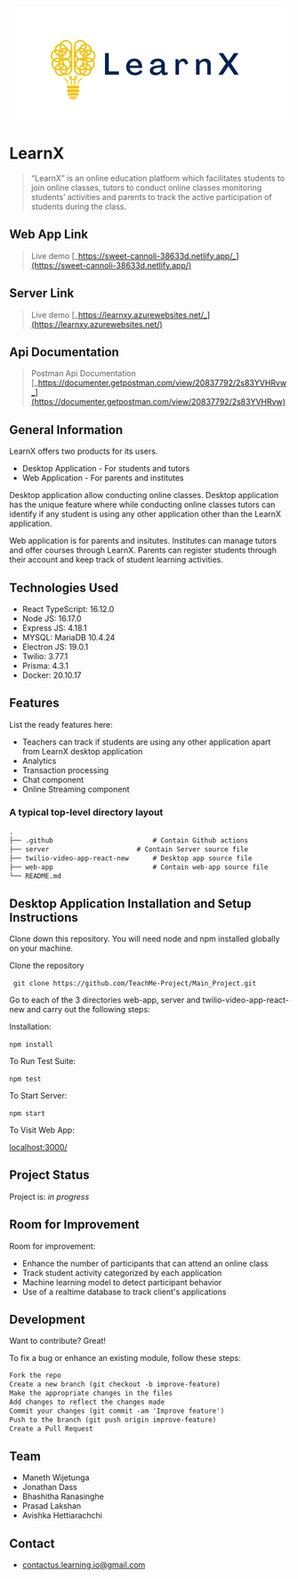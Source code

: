 <p align="left">
  <img src="https://github.com/TeachMe-Project/.github/blob/main/profile/5s.png?raw=true">
</p>

# LearnX
> “LearnX” is an online education platform which facilitates students to join online classes,
tutors to conduct online classes monitoring students’ activities and parents to track
the active participation of students during the class.

## Web App Link
> Live demo [_https://sweet-cannoli-38633d.netlify.app/_](https://sweet-cannoli-38633d.netlify.app/) <!-- If you have the project hosted somewhere, include the link here. -->
<!-- > https://deploy-preview-84--sweet-cannoli-38633d.netlify.app/ -->

## Server Link
> Live demo [_https://learnxy.azurewebsites.net/_](https://learnxy.azurewebsites.net/)

## Api Documentation
> Postman Api Documentation [_https://documenter.getpostman.com/view/20837792/2s83YVHRvw_](https://documenter.getpostman.com/view/20837792/2s83YVHRvw)


<!-- ## Table of Contents
* [General Info](#general-information)
* [Technologies Used](#technologies-used)
* [Features](#features)
* [Screenshots](#screenshots)
* [Setup](#setup)
* [Usage](#usage)
* [Project Status](#project-status)
* [Room for Improvement](#room-for-improvement)
* [Acknowledgements](#acknowledgements)
* [Contact](#contact) -->
<!-- * [License](#license) -->


## General Information
LearnX offers two products for its users. 
 * Desktop Application - For students and tutors
 * Web Application - For parents and institutes

Desktop application allow conducting online classes. Desktop application has the unique feature where while conducting online 
classes tutors can identify if any student is using any other application other than the LearnX application. 

Web application is for parents and insitutes. Institutes can manage tutors and offer courses through LearnX. Parents can register
students through their account and keep track of student learning activities.



<!-- You don't have to answer all the questions - just the ones relevant to your project. -->


## Technologies Used
- React TypeScript: 16.12.0
- Node JS: 16.17.0
- Express JS: 4.18.1
- MYSQL: MariaDB 10.4.24
- Electron JS: 19.0.1
- Twilio: 3.77.1
- Prisma: 4.3.1
- Docker: 20.10.17



## Features
List the ready features here:
- Teachers can track if students are using any other application apart from LearnX desktop application
- Analytics 
- Transaction processing 
- Chat component
- Online Streaming component



<!-- ## Screenshots -->
<!-- ![Example screenshot](./img/screenshot.png) -->
<!-- If you have screenshots you'd like to share, include them here. -->

### A typical top-level directory layout

    .
    ├── .github                         # Contain Github actions
    ├── server                 	    # Contain Server source file 
    ├── twilio-video-app-react-new      # Desktop app source file 
    ├── web-app                         # Contain web-app source file
    └── README.md


## Desktop Application Installation and Setup Instructions

Clone down this repository. You will need node and npm installed globally on your machine.

Clone the repository

` git clone https://github.com/TeachMe-Project/Main_Project.git`

Go to each of the 3 directories web-app, server and twilio-video-app-react-new and carry out the following steps:

Installation:

`npm install`

To Run Test Suite:

`npm test`

To Start Server:

`npm start`

To Visit Web App:

[localhost:3000/](http://localhost:3000/)


## Project Status
Project is: _in progress_ 

## Room for Improvement


Room for improvement:
- Enhance the number of participants that can attend an online class
- Track student activity categorized by each application 
- Machine learning model to detect participant behavior
- Use of a realtime database to track client's applications

## Development

Want to contribute? Great!

To fix a bug or enhance an existing module, follow these steps:

    Fork the repo
    Create a new branch (git checkout -b improve-feature)
    Make the appropriate changes in the files
    Add changes to reflect the changes made
    Commit your changes (git commit -am 'Improve feature')
    Push to the branch (git push origin improve-feature)
    Create a Pull Request


## Team
* Maneth Wijetunga
* Jonathan Dass
* Bhashitha Ranasinghe
* Prasad Lakshan 
* Avishka Hettiarachchi

## Contact
* contactus.learning.io@gmail.com



<!-- Optional -->
<!-- ## License -->
<!-- This project is open source and available under the [... License](). -->

<!-- You don't have to include all sections - just the one's relevant to your project -->
